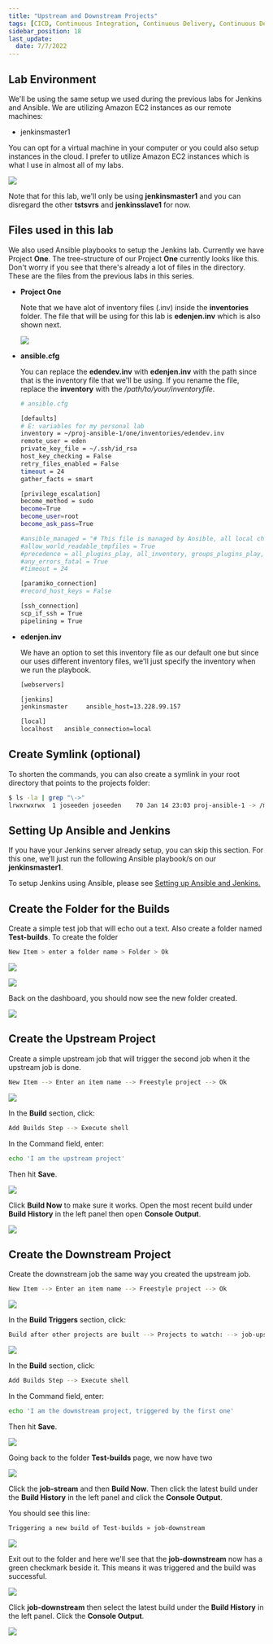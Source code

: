 ```yaml
---
title: "Upstream and Downstream Projects"
tags: [CICD, Continuous Integration, Continuous Delivery, Continuous Deployment, Jenkins, Maven, Git, Github]
sidebar_position: 18
last_update:
  date: 7/7/2022
---
```




## Lab Environment

We'll be using the same setup we used during the previous labs for Jenkins and Ansible. We are utilizing Amazon EC2 instances as our remote machines:

- jenkinsmaster1

You can opt for a virtual machine in your computer or you could also setup instances in the cloud. I prefer to utilize Amazon EC2 instances which is what I use in almost all of my labs.

<div class='img-center'>

<div class='img-center'>

![](/img/docs/ansible-lab-diagram-4.png)

</div>

</div>

Note that for this lab, we'll only be using **jenkinsmaster1** and you can disregard the other **tstsvrs** and **jenkinsslave1** for now.


## Files used in this lab

We also used Ansible playbooks to setup the Jenkins lab. Currently we have Project **One**. The tree-structure of our Project **One** currently looks like this. Don't worry if you see that there's already a lot of files in the directory. These are the files from the previous labs in this series. 

- **Project One** 

  Note that we have alot of inventory files (.inv) inside the **inventories** folder. The file that will be using for this lab is **edenjen.inv** which is also shown next. 
  
  <div class='img-center'>

  <div class='img-center'>

  ![](/img/docs/jenslab07tree.png)

  </div>
  
  </div>
 
- **ansible.cfg**

  You can replace the **edendev.inv** with **edenjen.inv** with the path since that is the inventory file that we'll be using. If you rename the file, replace the **inventory** with the */path/to/your/inventoryfile*.

    ```bash
    # ansible.cfg

    [defaults]
    # E: variables for my personal lab
    inventory = ~/proj-ansible-1/one/inventories/edendev.inv
    remote_user = eden
    private_key_file = ~/.ssh/id_rsa
    host_key_checking = False
    retry_files_enabled = False
    timeout = 24
    gather_facts = smart

    [privilege_escalation]
    become_method = sudo
    become=True
    become_user=root
    become_ask_pass=True

    #ansible_managed = "# This file is managed by Ansible, all local changes will be lost !"
    #allow_world_readable_tmpfiles = True
    #precedence = all_plugins_play, all_inventory, groups_plugins_play, groups_inventory, all_plugins_inventory, groups_plugins_inventory
    #any_errors_fatal = True
    #timeout = 24

    [paramiko_connection]
    #record_host_keys = False

    [ssh_connection]
    scp_if_ssh = True
    pipelining = True
    ```
    
- **edenjen.inv** 

    We have an option to set this inventory file as our default one but since our uses different inventory files, we'll just specify the inventory when we run the playbook.


    ```bash
    [webservers]

    [jenkins]
    jenkinsmaster     ansible_host=13.228.99.157

    [local]
    localhost   ansible_connection=local
    ```


## Create Symlink (optional) 

To shorten the commands, you can also create a symlink in your root directory that points to the projects folder:

```bash
$ ls -la | grep "\->"
lrwxrwxrwx  1 joseeden joseeden    70 Jan 14 23:03 proj-ansible-1 -> /mnt/c/Users/Eden Jose/4-Projects
```


## Setting Up Ansible and Jenkins

If you have your Jenkins server already setup, you can skip this section. For this one, we'll just run the following Ansible playbook/s on our **jenkinsmaster1**. 

To setup Jenkins using Ansible, please see [Setting up Ansible and Jenkins.](/docs/017-Version-Control-and-CICD/002-CICD/003-Jenkins-Labs/005-Setup-Ansible-and-Jenkins.md)



## Create the Folder for the Builds

Create a simple test job that will echo out a text. Also create a folder named **Test-builds**. To create the folder

```bash 
New Item > enter a folder name > Folder > Ok
```

<div class='img-center'>

![](/img/docs/orlab7createfolder.png)

</div>

<div class='img-center'>

![](/img/docs/orlab7createfolderdescription.png)

</div>

Back on the dashboard, you should now see the new folder created.

<div class='img-center'>

![](/img/docs/orlab7newfolercreated.png)

</div>


## Create the Upstream Project

Create a simple upstream job that will trigger the second job when it the upstream job is done.

```bash
New Item --> Enter an item name --> Freestyle project --> Ok 
```

<div class='img-center'>

![](/img/docs/lalab08ud.png)

</div>

In the **Build** section, click:

```bash
Add Builds Step --> Execute shell
```

In the Command field, enter:

```bash
echo 'I am the upstream project'
```

Then hit **Save**.

<div class='img-center'>

![](/img/docs/lalab08ud2.png)

</div>

Click **Build Now** to make sure it works. Open the most recent build under **Build History** in the left panel then open **Console Output**.

<div class='img-center'>

![](/img/docs/lalab08ud3.png)

</div>



## Create the Downstream Project

Create the downstream job the same way you created the upstream job.

```bash
New Item --> Enter an item name --> Freestyle project --> Ok 
```

<div class='img-center'>

![](/img/docs/lalab08dp1.png)

</div>

In the **Build Triggers** section, click:

```bash
Build after other projects are built --> Projects to watch: --> job-upstream
```

<div class='img-center'>

![](/img/docs/lalab08pd2.png)

</div>

In the **Build** section, click:
```bash
Add Builds Step --> Execute shell
```

In the Command field, enter:
```bash
echo 'I am the downstream project, triggered by the first one'
```

Then hit **Save**.

<div class='img-center'>

![](/img/docs/lalab08pd3.png)

</div>

Going back to the folder **Test-builds** page, we now have two

<div class='img-center'>

![](/img/docs/lalab08pd4.png)

</div>

Click the **job-stream** and then **Build Now**. Then click the latest build under the **Build History** in the left panel and click the **Console Output**.

You should see this line:
```bash
Triggering a new build of Test-builds » job-downstream 
```

<div class='img-center'>

![](/img/docs/lalab08updp1.png)

</div>

Exit out to the folder and here we'll see that the **job-downstream** now has a green checkmark beside it. This means it was triggered and the build was successful.

<div class='img-center'>

![](/img/docs/lalaobupdp2.png)

</div>

Click **job-downstream** then select the latest build under the **Build History** in the left panel. Click the **Console Output**.

<div class='img-center'>

![](/img/docs/lalab08updp3.png)

</div>

